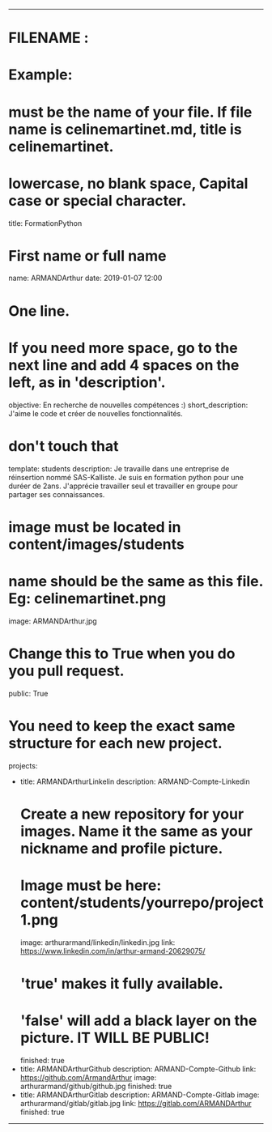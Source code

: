 ﻿---

# FILENAME : 
# Example: 
# must be the name of your file. If file name is celinemartinet.md, title is celinemartinet.
# lowercase, no blank space, Capital case or special character.
title: FormationPython

# First name or full name
name: ARMANDArthur
date: 2019-01-07 12:00

# One line.
# If you need more space, go to the next line and add 4 spaces on the left, as in 'description'.
objective: En recherche de nouvelles compétences :)
short_description: J'aime le code et créer de nouvelles fonctionnalités.

# don't touch that
template: students
description:
    Je travaille dans une entreprise de réinsertion nommé SAS-Kalliste.
	Je suis en formation python pour une duréer de 2ans.
	J'apprécie travailler seul et travailler en groupe pour partager ses connaissances.

# image must be located in content/images/students
# name should be the same as this file. Eg: celinemartinet.png
image: ARMANDArthur.jpg

# Change this to True when you do you pull request.
public: True

# You need to keep the exact same structure for each new project.
projects:
  - title: ARMANDArthurLinkelin
    description: ARMAND-Compte-Linkedin
    # Create a new repository for your images. Name it the same as your nickname and profile picture.
    # Image must be here: content/students/yourrepo/project1.png
    image: arthurarmand/linkedin/linkedin.jpg
    link: https://www.linkedin.com/in/arthur-armand-20629075/
    # 'true' makes it fully available.
    # 'false' will add a black layer on the picture. IT WILL BE PUBLIC!
    finished: true
  - title: ARMANDArthurGithub
    description: ARMAND-Compte-Github
    link: https://github.com/ArmandArthur
    image: arthurarmand/github/github.jpg
    finished: true
  - title: ARMANDArthurGitlab
    description:  ARMAND-Compte-Gitlab
    image: arthurarmand/gitlab/gitlab.jpg
    link: https://gitlab.com/ARMANDArthur
    finished: true
---
